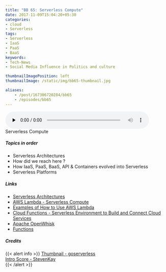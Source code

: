 ```yaml
---
title: "BB 65: Serverless Compute"
date: 2017-11-09T15:04:20+05:30
categories:
- cloud
- Serverless
tags:
- Serverless
- IaaS
- PaaS
- BaaS
keywords:
- Tech-News
- Social Media Influence in Politics and culture

thumbnailImagePosition: left
thumbnailImage: /static/img/bb65-thumbnail.jpg

aliases:
    - /post/167306720284/bb65
    - /episodes/bb65
---
```

<audio controls="controls" controls style="width: 450px;" preload="none" id="audio_player"><source  src='http://bangalorebits.s3.amazonaws.com/2017/BB_EP65_2017-45.mp3' type="audio/mp3">  </audio>
<BR>
Serverless Compute
 <!--more-->

##### Topics in order
*   Serverless Architectures
*   How did we reach here ?
*   How IaaS, PaaS, BaaS, API & Containers evolved into Serverless
*   Serverless Platforms

##### Links
*   [Serverless Architectures](https://martinfowler.com/articles/serverless.html)
*   [AWS Lambda - Serverless Compute](https://aws.amazon.com/lambda/)
*   [Examples of How to Use AWS Lambda](http://docs.aws.amazon.com/lambda/latest/dg/use-cases.html)
*   [Cloud Functions - Serverless Environment to Build and Connect Cloud Services](https://cloud.google.com/functions/)
*   [Apache OpenWhisk](https://openwhisk.incubator.apache.org/)
*   [Functions](https://azure.microsoft.com/en-in/services/functions/)

##### Credits

{{< alert info  >}}
  [Thumbnail - goserverless](https://twitter.com/goserverless) <BR>
  [Intro Score - StevenKay](https://plus.google.com/+StevenKay_Detachment)<BR>
{{< /alert >}}
